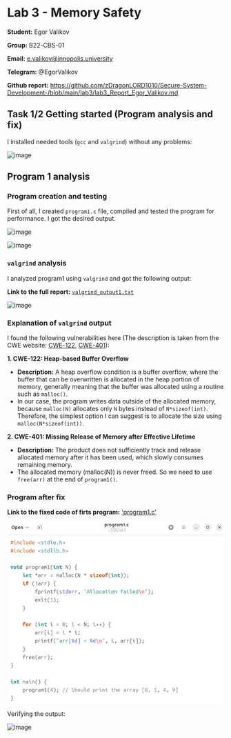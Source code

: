# Lab 3 - Memory Safety

**Student:** Egor Valikov

**Group:** B22-CBS-01

**Email:** e.valikov@innopolis.university

**Telegram:** @EgorValikov

**Github report:** https://github.com/zDragonLORD1010/Secure-System-Development-/blob/main/lab3/lab3_Report_Egor_Valikov.md

## Task 1/2 Getting started (Program analysis and fix)

I installed needed tools (`gcc` and `valgrind`) without any problems:

![image](https://github.com/user-attachments/assets/3fee191d-3da4-4901-ad86-fd4435f26bd0)

## Program 1 analysis

### Program creation and testing

First of all, I created `program1.c` file, compiled and tested the program for performance. I got the desired output.

![image](https://github.com/user-attachments/assets/5ee00c7b-2756-42f7-b2a1-2b771e9740f9)

![image](https://github.com/user-attachments/assets/aa4da153-cd89-4c12-8704-52af373840ea)

### `valgrind` analysis

I analyzed program1 using `valgrind` and got the following output:

**Link to the full report:** [`valgrind_output1.txt`](https://github.com/zDragonLORD1010/Secure-System-Development-/blob/main/lab3/valgrind_output1.txt)

![image](https://github.com/user-attachments/assets/2ab16b53-4a59-4c7c-b7c7-5d4be0f8350d)

### Explanation of `valgrind` output

I found the following vulnerabilities here (The description is taken from the CWE website: [CWE-122](https://cwe.mitre.org/data/definitions/122.html), [CWE-401](https://cwe.mitre.org/data/definitions/401.html)):

**1. CWE-122: Heap-based Buffer Overflow**

- **Description:** A heap overflow condition is a buffer overflow, where the buffer that can be overwritten is allocated in the heap portion of memory, generally meaning that the buffer was allocated using a routine such as `malloc()`.
- In our case, the program writes data outside of the allocated memory, because `malloc(N)` allocates only `N` bytes instead of `N*sizeof(int)`. Therefore, the simplest option I can suggest is to allocate the size using `malloc(N*sizeof(int))`.

**2. CWE-401: Missing Release of Memory after Effective Lifetime**

- **Description:** The product does not sufficiently track and release allocated memory after it has been used, which slowly consumes remaining memory.
- The allocated memory (malloc(N)) is never freed. So we need to use `free(arr)` at the end of `program1()`.

### Program after fix

**Link to the fixed code of firts program:** ['program1.c'](https://github.com/zDragonLORD1010/Secure-System-Development-/blob/main/lab3/program1.c)

![image](program1_img/Screenshot%20From%202025-03-17%2015-07-47.png)

Verifying the output:

![image](https://github.com/user-attachments/assets/6a94e647-f861-481f-addf-9f0dc50f4c2a)



